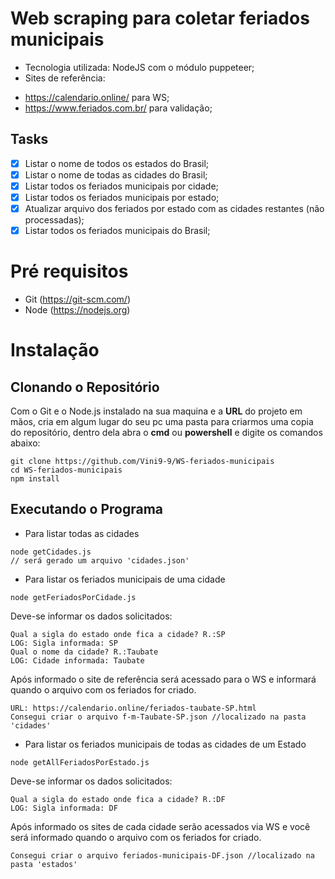 # Web scraping para coletar feriados municipais

* Tecnologia utilizada: NodeJS com o módulo puppeteer;
* Sites de referência: 
- https://calendario.online/ para WS;
- https://www.feriados.com.br/ para validação;


## Tasks 

- [X] Listar o nome de todos os estados do Brasil;
- [X] Listar o nome de todas as cidades do Brasil;
- [X] Listar todos os feriados municipais por cidade;
- [X] Listar todos os feriados municipais por estado;
- [X] Atualizar arquivo dos feriados por estado com as cidades restantes (não processadas);
- [X] Listar todos os feriados municipais do Brasil;

# Pré requisitos

- Git (https://git-scm.com/)
- Node (https://nodejs.org)

# Instalação

## Clonando o Repositório ##
Com o Git e o Node.js instalado na sua maquina e a **URL** do projeto em mãos, cria em algum lugar do seu pc uma pasta para criarmos uma copia do repositório, dentro dela abra o **cmd** ou **powershell** e digite os comandos abaixo:
```
git clone https://github.com/Vini9-9/WS-feriados-municipais
cd WS-feriados-municipais
npm install
```
## Executando o Programa ##
* Para listar todas as cidades
```
node getCidades.js 
// será gerado um arquivo 'cidades.json'
```

* Para listar os feriados municipais de uma cidade
```
node getFeriadosPorCidade.js 
```
Deve-se informar os dados solicitados:
```
Qual a sigla do estado onde fica a cidade? R.:SP
LOG: Sigla informada: SP
Qual o nome da cidade? R.:Taubate
LOG: Cidade informada: Taubate
```
Após informado o site de referência será acessado para o WS
e informará quando o arquivo com os feriados for criado.
```
URL: https://calendario.online/feriados-taubate-SP.html
Consegui criar o arquivo f-m-Taubate-SP.json //localizado na pasta 'cidades'
```

* Para listar os feriados municipais de todas as cidades de um Estado
```
node getAllFeriadosPorEstado.js 
```
Deve-se informar os dados solicitados:
```
Qual a sigla do estado onde fica a cidade? R.:DF
LOG: Sigla informada: DF
```
Após informado os sites de cada cidade serão acessados via WS
e você será informado quando o arquivo com os feriados for criado.
```
Consegui criar o arquivo feriados-municipais-DF.json //localizado na pasta 'estados'
```
